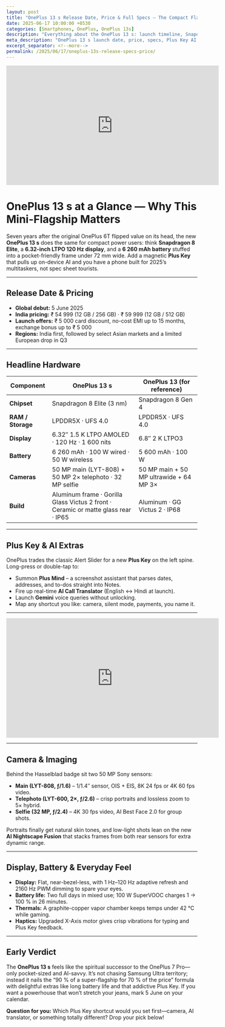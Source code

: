 ```yaml
---
layout: post
title: "OnePlus 13 s Release Date, Price & Full Specs — The Compact Flagship Reloaded"
date: 2025-06-17 10:00:00 +0530
categories: [Smartphones, OnePlus, OnePlus 13s]
description: "Everything about the OnePlus 13 s: launch timeline, Snapdragon 8 Elite power, Plus Key AI tricks, camera upgrades, battery life, and first-hand impressions."
meta_description: "OnePlus 13 s launch date, price, specs, Plus Key AI button, Snapdragon 8 Elite, 6 260 mAh battery, Hasselblad camera, OxygenOS 15 — complete guide."
excerpt_separator: <!--more-->
permalink: /2025/06/17/oneplus-13s-release-specs-price/
---
```


<!-- Main-page video -->
<div class="video-embed">
  <iframe
    width="560"
    height="315"
    src="https://www.youtube.com/embed/IeZkEwg72d0"
    title="OnePlus 13 S Launch Date & Time Confirmed – BIG NEWS"
    frameborder="0"
    allow="accelerometer; autoplay; clipboard-write; encrypted-media; gyroscope; picture-in-picture"
    allowfullscreen>
  </iframe>
</div>

<!--more-->

# OnePlus 13 s at a Glance — Why This Mini-Flagship Matters

Seven years after the original OnePlus 6T flipped value on its head, the new **OnePlus 13 s** does the same for compact power users: think **Snapdragon 8 Elite**, a **6.32-inch LTPO 120 Hz display**, and a **6 260 mAh battery** stuffed into a pocket-friendly frame under 72 mm wide. Add a magnetic **Plus Key** that pulls up on-device AI and you have a phone built for 2025’s multitaskers, not spec sheet tourists.

---

## Release Date & Pricing

- **Global debut:** 5 June 2025  
- **India pricing:** ₹ 54 999 (12 GB / 256 GB) · ₹ 59 999 (12 GB / 512 GB)  
- **Launch offers:** ₹ 5 000 card discount, no-cost EMI up to 15 months, exchange bonus up to ₹ 5 000  
- **Regions:** India first, followed by select Asian markets and a limited European drop in Q3  

---

## Headline Hardware

| Component | OnePlus 13 s | OnePlus 13 (for reference) |
|-----------|--------------|----------------------------|
| **Chipset** | Snapdragon 8 Elite (3 nm) | Snapdragon 8 Gen 4 |
| **RAM / Storage** | LPDDR5X · UFS 4.0 | LPDDR5X · UFS 4.0 |
| **Display** | 6.32″ 1.5 K LTPO AMOLED · 120 Hz · 1 600 nits | 6.8″ 2 K LTPO3 |
| **Battery** | 6 260 mAh · 100 W wired · 50 W wireless | 5 600 mAh · 100 W |
| **Cameras** | 50 MP main (LYT-808) + 50 MP 2× telephoto · 32 MP selfie | 50 MP main + 50 MP ultrawide + 64 MP 3× |
| **Build** | Aluminum frame · Gorilla Glass Victus 2 front · Ceramic or matte glass rear · IP65 | Aluminum · GG Victus 2 · IP68 |

---

## Plus Key & AI Extras

OnePlus trades the classic Alert Slider for a new **Plus Key** on the left spine. Long-press or double-tap to:

* Summon **Plus Mind** – a screenshot assistant that parses dates, addresses, and to-dos straight into Notes.  
* Fire up real-time **AI Call Translator** (English ↔ Hindi at launch).  
* Launch **Gemini** voice queries without unlocking.  
* Map any shortcut you like: camera, silent mode, payments, you name it.

---

<!-- Mid-post video -->
<div class="video-embed">
  <iframe
    width="560"
    height="315"
    src="https://www.youtube.com/embed/TAJeTRjiDDA"
    title="OnePlus 13 s In-Depth Review – Worth Your Money?"
    frameborder="0"
    allow="accelerometer; autoplay; clipboard-write; encrypted-media; gyroscope; picture-in-picture"
    allowfullscreen>
  </iframe>
</div>

---

## Camera & Imaging

Behind the Hasselblad badge sit two 50 MP Sony sensors:

* **Main (LYT-808, ƒ/1.6)** – 1/1.4″ sensor, OIS + EIS, 8K 24 fps or 4K 60 fps video.  
* **Telephoto (LYT-600, 2×, ƒ/2.6)** – crisp portraits and lossless zoom to 5× hybrid.  
* **Selfie (32 MP, ƒ/2.4)** – 4K 30 fps video, AI Best Face 2.0 for group shots.

Portraits finally get natural skin tones, and low-light shots lean on the new **AI Nightscape Fusion** that stacks frames from both rear sensors for extra dynamic range.

---

## Display, Battery & Everyday Feel

- **Display:** Flat, near-bezel-less, with 1 Hz–120 Hz adaptive refresh and 2160 Hz PWM dimming to spare your eyes.  
- **Battery life:** Two full days in mixed use; 100 W SuperVOOC charges 1 → 100 % in 26 minutes.  
- **Thermals:** A graphite-copper vapor chamber keeps temps under 42 °C while gaming.  
- **Haptics:** Upgraded X-Axis motor gives crisp vibrations for typing and Plus Key feedback.

---

## Early Verdict

The **OnePlus 13 s** feels like the spiritual successor to the OnePlus 7 Pro—only pocket-sized and AI-savvy. It’s not chasing Samsung Ultra territory; instead it nails the “90 % of a super-flagship for 70 % of the price” formula with delightful extras like long battery life and that addictive Plus Key. If you want a powerhouse that won’t stretch your jeans, mark 5 June on your calendar.

**Question for you:** Which Plus Key shortcut would you set first—camera, AI translator, or something totally different? Drop your pick below!
